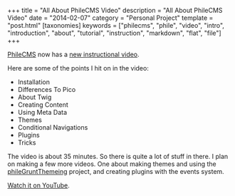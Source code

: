 +++
title = "All About PhileCMS Video"
description = "All About PhileCMS Video"
date = "2014-02-07"
category = "Personal Project"
template = "post.html"
[taxonomies]
keywords = ["philecms", "phile", "video", "intro", "introduction", "about", "tutorial", "instruction", "markdown", "flat", "file"]
+++

[PhileCMS](https://github.com/PhileCMS/Phile) now has a [new instructional video](http://www.youtube.com/watch?v=8GLMe371RuI).

Here are some of the points I hit on in the video:

* Installation
* Differences To Pico
* About Twig
* Creating Content
* Using Meta Data
* Themes
* Conditional Navigations
* Plugins
* Tricks

The video is about 35 minutes. So there is quite a lot of stuff in there. I plan on making a few more videos. One about making themes and using the [phileGruntThemeing](https://github.com/PhileCMS/phileGruntThemeing) project, and creating plugins with the events system.

[Watch it on YouTube](http://www.youtube.com/watch?v=8GLMe371RuI).
